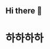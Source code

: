 ## Hi there 👋
# 하하하하

<!--
**manduking12/manduking12** is a ✨ _special_ ✨ repository because its `README.md` (this file) appears on your GitHub profile.

Here are some ideas to get you started:

- 🔭 I’m currently working on ... 경희대 
- 🌱 I’m currently learning ... 코딩 
- 👯 I’m looking to collaborate on ...
- 🤔 I’m looking for help with ...
- 💬 Ask me about ... 하하
- 📫 How to reach me: ...
- 😄 Pronouns: ...
- ⚡ Fun fact: ...
-->
